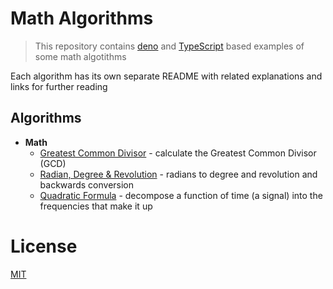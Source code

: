 # Math Algorithms

> This repository contains [deno](https://deno.land) and
> [TypeScript](https://www.typescriptlang.org) based examples of some math
> algotithms

Each algorithm has its own separate README with related explanations and links
for further reading

## Algorithms

- **Math**
  - [Greatest Common Divisor](greatest-common-divisor/) - calculate the Greatest
    Common Divisor (GCD)
  - [Radian, Degree & Revolution](radian-degree-revn/) - radians to degree and
    revolution and backwards conversion
  - [Quadratic Formula](quadratic-formula/) - decompose a function of time (a
    signal) into the frequencies that make it up

# License

[MIT](https://github.com/Eyoatam/math_algorithms/blob/main/LICENSE)
